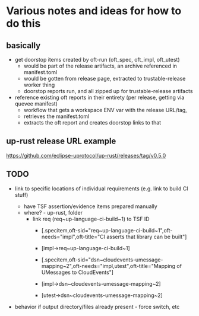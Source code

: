 # Various notes and ideas for how to do this

## basically

- get doorstop items created by oft-run (oft_spec, oft_impl, oft_utest)
  - would be part of the release artifacts, an archive referenced in manifest.toml
  - would be gotten from release page, extracted to trustable-release worker thing
  - doorstop reports run, and all zipped up for trustable-release artifacts
- reference existing oft reports in their entirety (per release, getting via quevee manifest)
  - workflow that gets a workspace ENV var with the release URL/tag,
  - retrieves the manifest.toml
  - extracts the oft report and creates doorstop links to that

## up-rust release URL example

https://github.com/eclipse-uprotocol/up-rust/releases/tag/v0.5.0

## TODO

- link to specific locations of individual requirements (e.g. link to build CI stuff)
  - have TSF assertion/evidence items prepared manually
  - where? - up-rust, folder
    - link req (req~up-language-ci-build~1) to TSF ID
      - [.specitem,oft-sid="req~up-language-ci-build~1",oft-needs="impl",oft-title="CI asserts that library can be built"]
      - [impl->req~up-language-ci-build~1]

      - [.specitem,oft-sid="dsn~cloudevents-umessage-mapping~2",oft-needs="impl,utest",oft-title="Mapping of UMessages to CloudEvents"]
      - [impl->dsn~cloudevents-umessage-mapping~2]
      - [utest->dsn~cloudevents-umessage-mapping~2]

- behavior if output directory/files already present - force switch, etc
